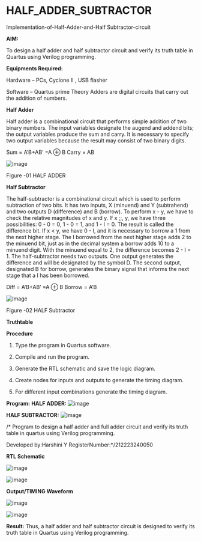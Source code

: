 # HALF_ADDER_SUBTRACTOR

Implementation-of-Half-Adder-and-Half Subtractor-circuit

**AIM:**

To design a half adder and half subtractor circuit and verify its truth table in Quartus using Verilog programming.

**Equipments Required:**

Hardware – PCs, Cyclone II , USB flasher 

Software – Quartus prime Theory Adders are digital circuits that carry out the addition of numbers.

**Half Adder**

Half adder is a combinational circuit that performs simple addition of two binary numbers. The input variables designate the augend and addend bits; the output variables produce the sum and carry. It is necessary to specify two output variables because the result may consist of two binary digits.

Sum = A’B+AB’ =A ⊕ B Carry = AB

![image](https://github.com/naavaneetha/HALF_ADDER_SUBTRACTOR/assets/154305477/bd4a0b2c-cdbc-4184-ab08-81578f121e1f)

Figure -01 HALF ADDER

**Half Subtractor**

The half-subtractor is a combinational circuit which is used to perform subtraction of two bits. It has two inputs, X (minuend) and Y (subtrahend) and two outputs D (difference) and B (borrow). To perform x - y, we have to check the relative magnitudes of x and y. If x ;;, y, we have three possibilities: 0 - 0 = 0, 1 - 0 = 1, and 1 - I = 0. The result is called the difference bit. If x < y, we have 0 - I, and it is necessary to borrow a 1 from the next higher stage. The I borrowed from the next higher stage adds 2 to the minuend bit, just as in the decimal system a borrow adds 10 to a minuend digit. With the minuend equal to 2, the difference becomes 2 - I = 1. The half-subtractor needs two outputs. One output generates the difference and will be designated by the symbol D. The second output, designated B for borrow, generates the binary signal that informs the next stage that a I has been borrowed. 

Diff = A’B+AB’ =A ⊕ B
Borrow = A’B

 ![image](https://github.com/naavaneetha/HALF_ADDER_SUBTRACTOR/assets/154305477/d76b099c-513f-4e7c-843a-e2fd028a531a)

Figure -02 HALF Subtractor

**Truthtable**

**Procedure**

1.	Type the program in Quartus software.

2.	Compile and run the program.

3.	Generate the RTL schematic and save the logic diagram.

4.	Create nodes for inputs and outputs to generate the timing diagram.

5.	For different input combinations generate the timing diagram.


**Program:**
**HALF ADDER:**
![image](https://github.com/harshiniyu/HALF_ADDER_SUBTRACTOR/assets/144979786/cf782726-a0aa-4c57-8046-bdb1ef1ea885) 


**HALF SUBTRACTOR:**
![image](https://github.com/harshiniyu/HALF_ADDER_SUBTRACTOR/assets/144979786/2874bd11-bbae-4e70-ada2-ebd5220848f6)


/* Program to design a half adder and full adder circuit and verify its truth table in quartus using Verilog programming.

Developed by:Harshini Y
RegisterNumber:*/212223240050

**RTL Schematic**

![image](https://github.com/harshiniyu/HALF_ADDER_SUBTRACTOR/assets/144979786/c565b323-7c6b-4be2-85a6-705a33f473cf)


![image](https://github.com/harshiniyu/HALF_ADDER_SUBTRACTOR/assets/144979786/c8c555de-b996-495b-a04f-d4e43c53f24a)





**Output/TIMING Waveform**

![image](https://github.com/harshiniyu/HALF_ADDER_SUBTRACTOR/assets/144979786/d44dac75-8fc4-47be-88fe-88be17aa920d)



![image](https://github.com/harshiniyu/HALF_ADDER_SUBTRACTOR/assets/144979786/f6b42c54-072c-48d8-bad4-3b39391c7adc)



**Result:**
Thus, a half adder and half subtractor circuit is designed to verify its truth table in Quartus using Verilog programming.
